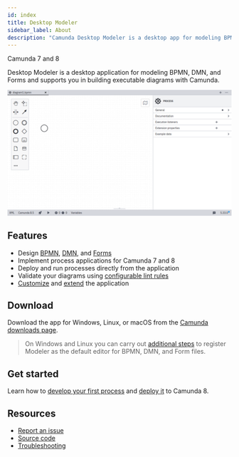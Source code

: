 ```yaml
---
id: index
title: Desktop Modeler
sidebar_label: About
description: "Camunda Desktop Modeler is a desktop app for modeling BPMN, DMN, and Forms, compatible with Camunda 7 and Camunda 8."
---
```


<span class="badge badge--cloud">Camunda 7 and 8</span>

Desktop Modeler is a desktop application for modeling BPMN, DMN, and Forms and supports you in building executable diagrams with Camunda.

![Desktop Modeler Screenshot](./img/new-diagram.png)

## Features

- Design [BPMN](../bpmn/bpmn.md), [DMN](../dmn/dmn.md), and [Forms](../forms/camunda-forms-reference.md)
- Implement process applications for Camunda 7 and 8
- Deploy and run processes directly from the application
- Validate your diagrams using [configurable lint rules](https://github.com/camunda/camunda-modeler-custom-linter-rules-plugin)
- [Customize](./flags/flags.md) and [extend](./plugins/plugins.md) the application

## Download

Download the app for Windows, Linux, or macOS from the [Camunda downloads page](https://camunda.com/download/modeler/).

> On Windows and Linux you can carry out [additional steps](./install-the-modeler#wire-file-associations) to register Modeler as the default editor for BPMN, DMN, and Form files.

## Get started

Learn how to [develop your first process](./model-your-first-diagram.md) and [deploy it](./connect-to-camunda-8.md) to Camunda 8.

## Resources

- [Report an issue](https://github.com/camunda/camunda-modeler/issues)
- [Source code](https://github.com/camunda/camunda-modeler)
- [Troubleshooting](./troubleshooting.md)
